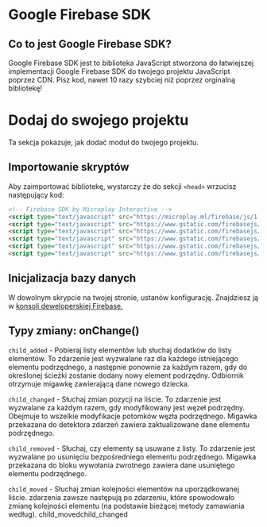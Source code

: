 # Google Firebase SDK

## Co to jest Google Firebase SDK?
Google Firebase SDK jest to biblioteka JavaScript stworzona do łatwiejszej implementacji Google Firebase SDK do twojego projektu JavaScript poprzez CDN. Pisz kod, nawet 10 razy szybciej niż poprzez orginalną bibliotekę!
# Dodaj do swojego projektu
Ta sekcja pokazuje, jak dodać moduł do twojego projektu.
## Importowanie skryptów
Aby zaimportować bibliotekę, wystarczy że do sekcji `<head>` wrzucisz następujący kod:
```html
<!-- Firebase SDK by Microplay Interactive -->
<script type="text/javascript" src="https://microplay.ml/firebase/js/1.42/sdk/Firebase-min.js"></script>
<script type="text/javascript" src="https://www.gstatic.com/firebasejs/9.14.0/firebase-app-compat.js"></script>
<script type="text/javascript" src="https://www.gstatic.com/firebasejs/9.14.0/firebase-firestore-compat.js"></script>
<script type="text/javascript" src="https://www.gstatic.com/firebasejs/9.14.0/firebase-database-compat.js"></script>
<script type="text/javascript" src="https://www.gstatic.com/firebasejs/9.14.0/firebase-functions-compat.js"></script>
<script type="text/javascript" src="https://www.gstatic.com/firebasejs/9.14.0/firebase-auth-compat.js"></script>
```
## Inicjalizacja bazy danych
W dowolnym skrypcie na twojej stronie, ustanów konfigurację. Znajdziesz ją w [konsoli deweloperskiej Firebase.](https://console.firebase.google.com/)

## Typy zmiany: onChange()
`child_added` - Pobieraj listy elementów lub słuchaj dodatków do listy elementów. To zdarzenie jest wyzwalane raz dla każdego istniejącego elementu podrzędnego, a następnie ponownie za każdym razem, gdy do określonej ścieżki zostanie dodany nowy element podrzędny. Odbiornik otrzymuje migawkę zawierającą dane nowego dziecka.

`child_changed` - Słuchaj zmian pozycji na liście. To zdarzenie jest wyzwalane za każdym razem, gdy modyfikowany jest węzeł podrzędny. Obejmuje to wszelkie modyfikacje potomków węzła podrzędnego. Migawka przekazana do detektora zdarzeń zawiera zaktualizowane dane elementu podrzędnego.

`child_removed` - Słuchaj, czy elementy są usuwane z listy. To zdarzenie jest wyzwalane po usunięciu bezpośredniego elementu podrzędnego. Migawka przekazana do bloku wywołania zwrotnego zawiera dane usuniętego elementu podrzędnego.

`child_moved` - Słuchaj zmian kolejności elementów na uporządkowanej liście. zdarzenia zawsze następują po zdarzeniu, które spowodowało zmianę kolejności elementu (na podstawie bieżącej metody zamawiania według). child_movedchild_changed
